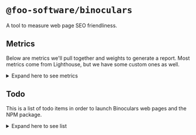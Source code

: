 # `@foo-software/binoculars`

A tool to measure web page SEO friendliness.

## Metrics

Below are metrics we'll pull together and weights to generate a report. Most metrics come from Lighthouse, but we have some custom ones as well.

<details>
  <summary>Expand here to see metrics</summary>
  <table>
    <tr>
      <th>ID</th>
      <th>Title</th>
      <th>Weight</th>
      <th>Source</th>
    </tr>
    <tr>
      <th colspan="4">
        Accessibility
      </th>
    </tr>
    <tr>
      <td>aria-hidden-body</td>
      <td><code>[aria-hidden="true"]</code> is not present on the document <code>&lt;body&gt;</code></td>
      <td>10</td>
      <td>Lighthouse</td>
    </tr>
    <tr>
      <td>aria-required-attr</td>
      <td><code>[role]</code>s have all required <code>[aria-*]</code> attributes</td>
      <td>10</td>
      <td>Lighthouse</td>
    </tr>
    <tr>
      <td>aria-required-children</td>
      <td>Elements with an ARIA <code>[role]</code> that require children to contain a specific <code>[role]</code> have all required children.</td>
      <td>10</td>
      <td>Lighthouse</td>
    </tr>
    <tr>
      <td>aria-required-parent</td>
      <td><code>[role]</code>s are contained by their required parent element</td>
      <td>10</td>
      <td>Lighthouse</td>
    </tr>
    <tr>
      <td>aria-roles</td>
      <td><code>[role]</code> values are valid</td>
      <td>10</td>
      <td>Lighthouse</td>
    </tr>
    <tr>
      <td>image-alt</td>
      <td>Image elements have <code>[alt]</code> attributes</td>
      <td>10</td>
      <td>Lighthouse</td>
    </tr>
    <tr>
      <td>meta-viewport</td>
      <td><code>[user-scalable="no"]</code> is not used in the <code>&lt;meta name="viewport"&gt;</code> element and the <code>[maximum-scale]</code> attribute is not less than 5.</td>
      <td>10</td>
      <td>Lighthouse</td>
    </tr>
    <tr>
      <td>bypass</td>
      <td>The page contains a heading, skip link, or landmark region</td>
      <td>3</td>
      <td>Lighthouse</td>
    </tr>
    <tr>
      <td>color-contrast</td>
      <td>Background and foreground colors do not have a sufficient contrast ratio.</td>
      <td>3</td>
      <td>Lighthouse</td>
    </tr>
    <tr>
      <td>html-has-lang</td>
      <td><code>&lt;html&gt;</code> element has a <code>[lang]</code> attribute</td>
      <td>3</td>
      <td>Lighthouse</td>
    </tr>
    <tr>
      <td>html-lang-valid</td>
      <td><code>html</code> element has a valid value for its <code>[lang]</code> attribute</td>
      <td>3</td>
      <td>Lighthouse</td>
    </tr>
    <tr>
      <td>link-name</td>
      <td>Links have a discernible name</td>
      <td>3</td>
      <td>Lighthouse</td>
    </tr>
    <tr>
      <td>list</td>
      <td>Lists contain only <code>&lt;li&gt;</code> elements and script supporting elements (<code>&lt;script&gt;</code> and <code>&lt;template&gt;</code>).</td>
      <td>3</td>
      <td>Lighthouse</td>
    </tr>
    <tr>
      <td>listitem</td>
      <td>List items (<code>&lt;li&gt;</code>) are contained within <code>&lt;ul&gt;</code> or <code>&lt;ol&gt;</code> parent elements</td>
      <td>3</td>
      <td>Lighthouse</td>
    </tr>
    <tr>
      <td>heading-order</td>
      <td>Heading elements are not in a sequentially-descending order</td>
      <td>2</td>
      <td>Lighthouse</td>
    </tr>
    <tr>
      <th colspan="4">
        SEO
      </th>
    </tr>
    <tr>
      <td>document-title</td>
      <td>Document has a <code>&lt;title&gt;</code> element</td>
      <td>1</td>
      <td>Lighthouse</td>
    </tr>
    <tr>
      <td>meta-description</td>
      <td>Document has a meta description</td>
      <td>1</td>
      <td>Lighthouse</td>
    </tr>
    <tr>
      <td>link-text</td>
      <td>Links have descriptive text</td>
      <td>1</td>
      <td>Lighthouse</td>
    </tr>
    <tr>
      <td>hreflang</td>
      <td>Document has a valid <code>hreflang</code></td>
      <td>1</td>
      <td>Lighthouse</td>
    </tr>
    <tr>
      <td>canonical</td>
      <td>Document has a valid <code>rel=canonical</code></td>
      <td>1</td>
      <td>Lighthouse</td>
    </tr>
    <tr>
      <td>http-status-code</td>
      <td>Page has successful HTTP status code</td>
      <td>1</td>
      <td>Lighthouse</td>
    </tr>
    <tr>
      <td>crawlable-anchors</td>
      <td>Links are crawlable</td>
      <td>1</td>
      <td>Lighthouse</td>
    </tr>
    <tr>
      <td>is-crawlable</td>
      <td>Page isn't blocked from indexing</td>
      <td>1</td>
      <td>Lighthouse</td>
    </tr>
    <tr>
      <td>robots-txt</td>
      <td>robots.txt is valid</td>
      <td>1</td>
      <td>Lighthouse</td>
    </tr>
    <tr>
      <td>viewport</td>
      <td>Has a <code>&lt;meta name="viewport"&gt;</code> tag with <code>width</code> or <code>initial-scale</code></td>
      <td>1</td>
      <td>Lighthouse</td>
    </tr>
    <tr>
      <td>font-size</td>
      <td>Document uses legible font sizes</td>
      <td>1</td>
      <td>Lighthouse</td>
    </tr>
    <tr>
      <td>tap-targets</td>
      <td>Tap targets are not sized appropriately</td>
      <td>1</td>
      <td>Lighthouse</td>
    </tr>
    <tr>
      <th colspan="4">
        Content
      </th>
    </tr>
    <tr>
      <td>title-length</td>
      <td>Title should be between 60 - 70 characters</td>
      <td>1</td>
      <td>Binoculars</td>
    </tr>
    <tr>
      <td>description-length</td>
      <td>Descriptions should be between 100 - 160 characters</td>
      <td>1</td>
      <td>Binoculars</td>
    </tr>
    <tr>
      <td>keywords</td>
      <td>Keyword phrases of at least 2 words should exist in the title, description and at least twice in the content of the page</td>
      <td>3</td>
      <td>Binoculars</td>
    </tr>
    <tr>
      <td>headings</td>
      <td>Has at least 1 <code>&lt;h1&gt;</code> tag and 1 <code>&lt;h2&gt;</code> tag</td>
      <td>2</td>
      <td>Binoculars</td>
    </tr>
    <tr>
      <td>meaningful-text</td>
      <td>Has at least 300 characters</td>
      <td>3</td>
      <td>Binoculars</td>
    </tr>
    <tr>
      <td>meaningful-tag-structure</td>
      <td>Has at least 2 different informational content tags of the following types: <code>&lt;p&gt;</code>, <code>&lt;li&gt;</code>, <code>&lt;img&gt;</code>, <code>&lt;table&gt;</code></td>
      <td>2</td>
      <td>Binoculars</td>
    </tr>
  </table>
</details>

## Todo

This is a list of todo items in order to launch Binoculars web pages and the NPM package.

<details>
  <summary>Expand here to see list</summary>

- [x] Take a final pass at [`auditRefsConfig.js`](./src/auditRefsConfig.js) to make sure we aren't missing any.
- [x] SEO category description.
- [x] Create a JSON file to list all metrics and groups that will have pages on Foo.
- [x] Create JSON files for each page from the above with all content to be rendered. Also create one for the SEO category.
  - [x] Create a "definitions" directory. Utilize Puppeteer to get content for all definitions and append title and description from `config/audits`.
- [ ] Pages for each metric.
- [ ] Page about SEO.
- [ ] Define new metrics for new content group and weighting.
- [ ] Re-evaluate and update weighting.
- [ ] Create [custom audits](https://github.com/GoogleChrome/lighthouse/tree/master/docs/recipes/custom-audit) for new metrics.
- [ ] Generate HTML report with updated links and other formatting.
- [ ] Report upload functionality.
- [ ] [Integration testing](https://github.com/GoogleChrome/lighthouse/tree/master/docs/recipes/integration-test).
- [ ] Finalize NPM package.
- [ ] Website updates and new page for Binoculars. Create a new audit flow for Binoculars.
- [ ] GitHub Action
- [ ] Article
</details>
